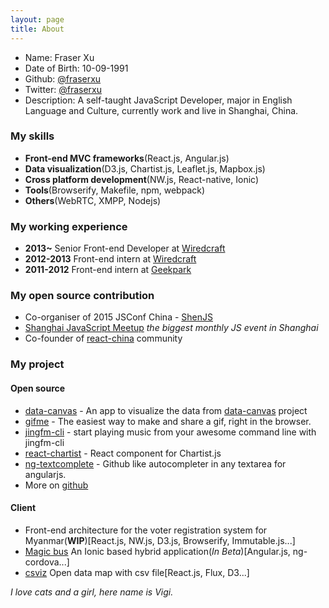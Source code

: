 ```yaml
---
layout: page
title: About
---
```


* Name: Fraser Xu
* Date of Birth: 10-09-1991
* Github: [@fraserxu](https://github.com/fraserxu)
* Twitter: [@fraserxu](https://twitter.com/fraserxu)
* Description: A self-taught JavaScript Developer, major in English Language and Culture, currently work and live in Shanghai, China.

### My skills
* **Front-end MVC frameworks**(React.js, Angular.js)
* **Data visualization**(D3.js, Chartist.js, Leaflet.js, Mapbox.js)
* **Cross platform development**(NW.js, React-native, Ionic)
* **Tools**(Browserify, Makefile, npm, webpack)
* **Others**(WebRTC, XMPP, Nodejs)

### My working experience

* **2013~** Senior Front-end Developer at [Wiredcraft](http://wiredcraft.com/)
* **2012-2013** Front-end intern at [Wiredcraft](http://wiredcraft.com/)
* **2011-2012** Front-end intern at [Geekpark](http://geekpark.net/)

### My open source contribution

* Co-organiser of 2015 JSConf China - [ShenJS](http://2015.jsconf.cn/)
* [Shanghai JavaScript Meetup](http://www.meetup.com/Shanghai-JavaScript-Meetup/) *the biggest monthly JS event in Shanghai*
* Co-founder of [react-china](http://react-china.org/) community

### My project

#### Open source
* [data-canvas](http://fraserxu.me/data-canvas/) - An app to visualize the data from [data-canvas](http://datacanvas.org/sense-your-city/) project
* [gifme](https://github.com/fraserxu/gifme) - The easiest way to make and share a gif, right in the browser.
* [jingfm-cli](https://github.com/fraserxu/jingfm-cli) - start playing music from your awesome command line with jingfm-cli
* [react-chartist](https://github.com/fraserxu/react-chartist) - React component for Chartist.js
* [ng-textcomplete](https://github.com/fraserxu/ng-textcomplete) - Github like autocompleter in any textarea for angularjs.
* More on [github](https://github.com/fraserxu)

#### Client
* Front-end architecture for the voter registration system for Myanmar(**WIP**)[React.js, NW.js, D3.js, Browserify, Immutable.js...]
* [Magic bus](https://www.magicbus.io/) An Ionic based hybrid application(*In Beta*)[Angular.js, ng-cordova...]
* [csviz](http://csviz.github.io/csviz) Open data map with csv file[React.js, Flux, D3...]

*I love cats and a girl, here name is Vigi.*

